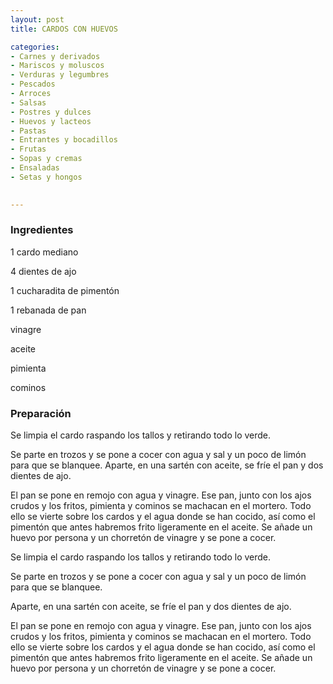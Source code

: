 ```yaml
---
layout: post
title: CARDOS CON HUEVOS

categories:
- Carnes y derivados
- Mariscos y moluscos
- Verduras y legumbres
- Pescados
- Arroces
- Salsas
- Postres y dulces
- Huevos y lacteos
- Pastas
- Entrantes y bocadillos
- Frutas
- Sopas y cremas
- Ensaladas
- Setas y hongos
 

---
```

<h3>Ingredientes</h3>

1 cardo mediano

4 dientes de ajo

1 cucharadita de pimentón

1 rebanada de pan

vinagre

aceite

pimienta

cominos

<h3>Preparación</h3>

Se limpia el cardo raspando los tallos y retirando todo lo verde.

Se parte en trozos y se pone a cocer con agua y sal y un poco de limón para que se blanquee. Aparte, en una sartén con aceite, se fríe el pan y dos dientes de ajo.

El pan se pone en remojo con agua y vinagre. Ese pan, junto con los ajos crudos y los fritos, pimienta y cominos se machacan en el mortero. Todo ello se vierte sobre los cardos y el agua donde se han cocido, así como el pimentón que antes habremos frito ligeramente en el aceite. Se añade un huevo por persona y un chorretón de vinagre y se pone a cocer.

Se limpia el cardo raspando los tallos y retirando todo lo verde.

Se parte en trozos y se pone a cocer con agua y sal y un poco de limón para que se blanquee.

Aparte, en una sartén con aceite, se fríe el pan y dos dientes de ajo.

El pan se pone en remojo con agua y vinagre. Ese pan, junto con los ajos crudos y los fritos, pimienta y cominos se machacan en el mortero. Todo ello se vierte sobre los cardos y el agua donde se han cocido, así como el pimentón que antes habremos frito ligeramente en el aceite. Se añade un huevo por persona y un chorretón de vinagre y se pone a cocer.

